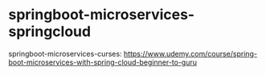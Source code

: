 # springboot-microservices-springcloud
springboot-microservices-curses: https://www.udemy.com/course/spring-boot-microservices-with-spring-cloud-beginner-to-guru

